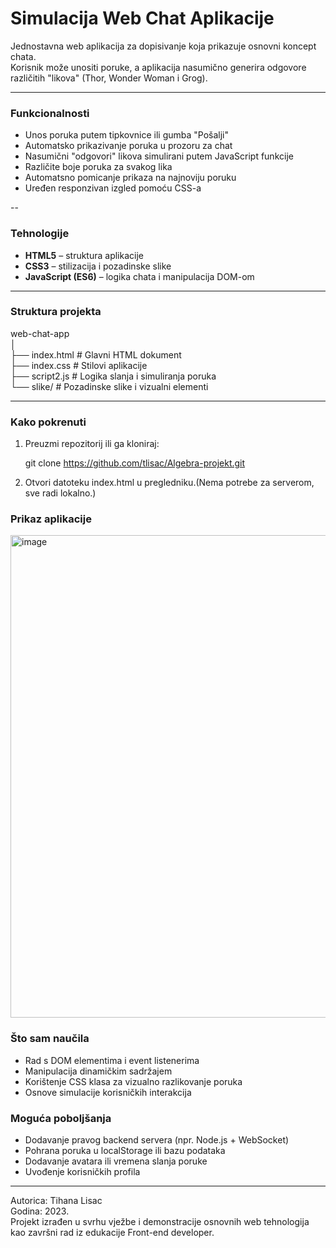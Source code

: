 # Simulacija Web Chat Aplikacije

Jednostavna web aplikacija za dopisivanje koja prikazuje osnovni koncept chata.  
Korisnik može unositi poruke, a aplikacija nasumično generira odgovore različitih "likova" (Thor, Wonder Woman i Grog).

---

### Funkcionalnosti

- Unos poruka putem tipkovnice ili gumba "Pošalji"
- Automatsko prikazivanje poruka u prozoru za chat
- Nasumični "odgovori" likova simulirani putem JavaScript funkcije
- Različite boje poruka za svakog lika
- Automatsno pomicanje prikaza na najnoviju poruku
- Uređen responzivan izgled pomoću CSS-a

--

### Tehnologije

- **HTML5** – struktura aplikacije  
- **CSS3** – stilizacija i pozadinske slike  
- **JavaScript (ES6)** – logika chata i manipulacija DOM-om  

---

### Struktura projekta

web-chat-app <br>
│<br>
├── index.html # Glavni HTML dokument<br>
├── index.css # Stilovi aplikacije<br>
├── script2.js # Logika slanja i simuliranja poruka<br>
└── slike/ # Pozadinske slike i vizualni elementi<br>

---

### Kako pokrenuti

1. Preuzmi repozitorij ili ga kloniraj:

   git clone https://github.com/tlisac/Algebra-projekt.git
   
2. Otvori datoteku index.html u pregledniku.(Nema potrebe za serverom, sve radi lokalno.)



### Prikaz aplikacije


<img width="1290" height="772" alt="image" src="https://github.com/user-attachments/assets/d31237ca-30a7-4589-a062-91199d583d3b" />


### Što sam naučila
- Rad s DOM elementima i event listenerima
- Manipulacija dinamičkim sadržajem
- Korištenje CSS klasa za vizualno razlikovanje poruka
- Osnove simulacije korisničkih interakcija

### Moguća poboljšanja
- Dodavanje pravog backend servera (npr. Node.js + WebSocket)
- Pohrana poruka u localStorage ili bazu podataka
- Dodavanje avatara ili vremena slanja poruke
- Uvođenje korisničkih profila

---

Autorica: Tihana Lisac <br>
Godina: 2023. <br>
Projekt izrađen u svrhu vježbe i demonstracije osnovnih web tehnologija kao završni rad iz edukacije Front-end developer.
